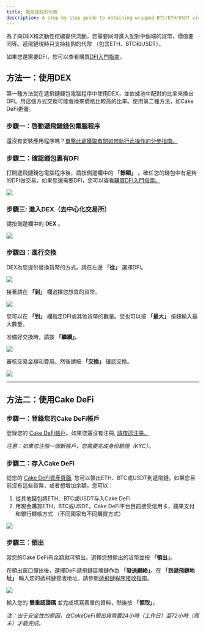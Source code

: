 ```yaml
---
title: 獲取挂鈎的代幣
description: A step-by-step guide to obtaining wrapped BTC/ETH/USDT via the DEX or Cake DeFi
---
```


為了向DEX和流動性挖礦提供流動，您需要同時進入配對中個端的貨幣，價值要同等。遞飛鏈現時只支持挂鈎的代幣 （包含ETH、BTC和USDT）。

如果您還需要DFI，您可以查看購買[DFI入門指南](https://www.youtube.com/watch?v=vtM-k7E-HPA)。

## 方法一：使用DEX

第一種方法就在遞飛鏈錢包電腦程序中使用DEX，並依據池中配對的比率來換出DFI。用這個方式交換可能會換來價格比較高的比率。使用第二種方法，如Cake DeFi更優。

### 步驟一：啓動遞飛鏈錢包電腦程序

還沒有安裝應用程序嗎？[單擊此處獲取有關如何執行此操作的分步指南。](/learn/defi-app-how-to/?utm_source=defichain&utm_medium=dex-guide&utm_campaign=dex-launch)

### 步驟二：確認錢包裏有DFI

打開遞飛鏈錢包電腦程序後，請按側邊欄中的 **「餘額」** 。確任您的錢包中有足夠的DFI做交易。如果您還需要DFI，您可以查看[購買DFI入門指南。](https://defichain.ghost.io/where-and-how-to-buy-dfi-defichain/)

![](/img/guides/installing-defi-app/wallets-choose.png)

### 步驟三: 進入DEX（去中心化交易所）

請按側邊欄中的 **DEX** 。

![](/img/guides/obtaining-tokens/go-to-dex.png)

### 步驟四：進行交換

DEX為您提供替換貨幣的方式。請在左邊 **「從」** 選擇DFI。

![](/img/guides/obtaining-tokens/dex-from.png)

接著請在 **「到」** 欄選擇您想買的貨幣。

![](/img/guides/obtaining-tokens/dex-to.png)

您可以在 **「到」** 欄指定DFI或其他貨幣的數量。您也可以按 **「最大」** 按鈕輸入最大數量。

准備好交換時，請按 **「繼續」**。

![](/img/guides/obtaining-tokens/ready-to-swap.png)

審核交易金額和費用。然後請按 **「交換」** 確認交換。

![](/img/guides/obtaining-tokens/dex-verify.png)

---

## 方法二：使用Cake DeFi

### 步驟一：登錄您的Cake DeFi帳戶

登錄您的 [Cake DeFi帳戶](https://app.cakedefi.com/login)。如果您還沒有注冊, [請按這注冊。](https://app.cakedefi.com/register)

_注意：如果您注冊一個新帳戶，您需要完成身份驗證（KYC）。_

### 步驟二：存入Cake DeFi

從您的 [Cake DeFi資産頁面](https://app.cakedefi.com/wallets), 您可以領出ETH、BTC或USDT到遞飛鏈。如果您目前沒有這些貨幣，或者想增加余額，您可以：

1. 從其他錢包將ETH、BTC或USDT存入Cake DeFi
2. 用現金購買ETH，BTC或USDT，Cake DeFi平台目前接受信用卡，蘋果支付和銀行轉帳方式 （不同國家有不同購買方式）

![](/img/guides/obtaining-tokens/cake-assets.png)

### 步驟三：領出

當您的Cake DeFi有余額就可領出。選擇您想領出的貨幣並按 **「領出」**。

在領出窗口彈出後，選擇DeFi遞飛鏈區塊鏈作為 **「發送網絡」**。在 **「到遞飛鏈地址」** 輸入您的遞飛鏈接收地址。請參閱[遞飛鏈程序接收指南](/learn/defi-app-how-to/?utm_source=defichain&utm_medium=dex-guide&utm_campaign=dex-launch)。

![](/img/guides/obtaining-tokens/cake-withdraw.png)

輸入您的 **雙重認證碼** 並完成填寫表單的資料，然後按 **「領取」**。



_注：出于安全性的原因，在CakeDeFi領出貨幣要24小時（工作日）至72小時（周末）才能完成。_
